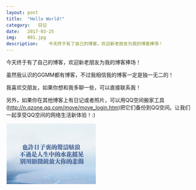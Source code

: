 ```yaml
---
layout: post
title:  "Hello World!"
category:	日记
date:   2017-03-25
img:	001.jpg
description:	今天终于有了自己的博客，欢迎新老朋友为我的博客捧场！
---
```


今天终于有了自己的博客，欢迎新老朋友为我的博客捧场！

虽然我认识的GGMM都有博客，不过我相信我的博客一定是独一无二的！

我喜欢交朋友，如果你想和我多聊一些，可以直接联系我！

另外，如果你在其他博客上有日记或者照片，可以用QQ空间搬家工具(http://n.qzone.qq.com/move/move_login.htm)把它们备份到QQ空间。让我们一起享受QQ空间的网络生活新体验！:)

![Alt text](/assets/img/01.jpg)
